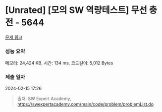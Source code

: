 # [Unrated] [모의 SW 역량테스트] 무선 충전 - 5644 

[문제 링크](https://swexpertacademy.com/main/code/problem/problemDetail.do?contestProbId=AWXRDL1aeugDFAUo) 

### 성능 요약

메모리: 24,424 KB, 시간: 134 ms, 코드길이: 5,012 Bytes

### 제출 일자

2024-02-15 17:26



> 출처: SW Expert Academy, https://swexpertacademy.com/main/code/problem/problemList.do